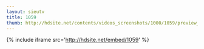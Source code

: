 ```yaml
---
layout: sieutv
title: 1059
thumb: http://hdsite.net/contents/videos_screenshots/1000/1059/preview_360p.mp4.jpg
---
```

{% include iframe src='http://hdsite.net/embed/1059' %}
 

